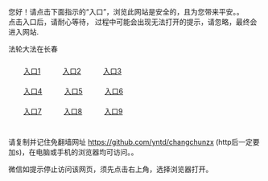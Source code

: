 您好！请点击下面指示的“入口”，浏览此网站是安全的，且为您带来平安。。 <br/>
点击入口后，请耐心等待， 过程中可能会出现无法打开的提示，请忽略，最终会进入网站. </br>

法轮大法在长春<br/>
<div style="padding:10px"><a style="margin:20px" target="_blank" href="https://d24s3svodh4dio.cloudfront.net/2Qpsp?gldixv" id="ccLink1" rel="nofollow">入口1</a> <a target="_blank" style="margin:20px" href="https://d2x58wgprw945y.cloudfront.net/2Qpsp?ibtqo" id="ccLink2" rel="nofollow">入口2</a> <a style="margin:20px" target="_blank" href="https://d2yrxmuq02v5a7.cloudfront.net/2Qpsp?cekxxjf" id="ccLink3" rel="nofollow">入口3</a></div>

<div style="padding:10px" ><a style="margin:20px" target="_blank" href="https://d24s3svodh4dio.cloudfront.net/2Qpsp?gldixv" id="ccLink4" rel="nofollow">入口4</a> <a style="margin:20px" href="https://d2x58wgprw945y.cloudfront.net/2Qpsp?ibtqo" target="_blank" id="ccLink5" rel="nofollow">入口5</a> <a style="margin:20px" href="https://d2yrxmuq02v5a7.cloudfront.net/2Qpsp?cekxxjf" target="_blank" id="ccLink6" rel="nofollow">入口6</a></div>

<div style="padding:10px"><a style="margin:20px" target="_blank" href="https://d24s3svodh4dio.cloudfront.net/2Qpsp?gldixv" id="ccLink7" rel="nofollow">入口7</a> <a style="margin:20px" href="https://d2x58wgprw945y.cloudfront.net/2Qpsp?ibtqo" target="_blank" id="ccLink8" rel="nofollow">入口8</a> <a style="margin:20px" target="_blank" href="https://d2yrxmuq02v5a7.cloudfront.net/2Qpsp?cekxxjf" id="ccLink9" rel="nofollow">入口9</a></div>

<br/>



请复制并记住免翻墙网址 https://github.com/yntd/changchunzx (http后一定要加s)，在电脑或手机的浏览器均可访问。。<br/>

微信如提示停止访问该网页，须先点击右上角，选择浏览器打开。
